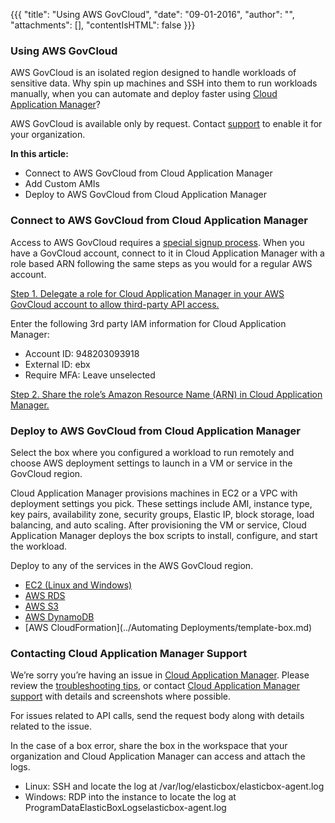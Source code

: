 {{{
"title": "Using AWS GovCloud",
"date": "09-01-2016",
"author": "",
"attachments": [],
"contentIsHTML": false
}}}

### Using AWS GovCloud

AWS GovCloud is an isolated region designed to handle workloads of sensitive data. Why spin up machines and SSH into them to run workloads manually, when you can automate and deploy faster using [Cloud Application Manager](//www.ctl.io/guides/#cloud-application-manager)?

AWS GovCloud is available only by request. Contact [support](mailto:cloudsupport@centurylink.com) to enable it for your organization.

**In this article:**
* Connect to AWS GovCloud from Cloud Application Manager
* Add Custom AMIs
* Deploy to AWS GovCloud from Cloud Application Manager

### Connect to AWS GovCloud from Cloud Application Manager

Access to AWS GovCloud requires a [special signup process](http://docs.aws.amazon.com/govcloud-us/latest/UserGuide/getting-set-up.html). When you have a GovCloud account, connect to it in Cloud Application Manager with a role based ARN following the same steps as you would for a regular AWS account.

[Step 1. Delegate a role for Cloud Application Manager in your AWS GovCloud account to allow third-party API access.](./using-your-aws-account.md)

Enter the following 3rd party IAM information for Cloud Application Manager:
* Account ID: 948203093918
* External ID: ebx
* Require MFA: Leave unselected

[Step 2. Share the role’s Amazon Resource Name (ARN) in Cloud Application Manager.](./using-your-aws-account.md)

### Deploy to AWS GovCloud from Cloud Application Manager

Select the box where you configured a workload to run remotely and choose AWS deployment settings to launch in a VM or service in the GovCloud region.

Cloud Application Manager provisions machines in EC2 or a VPC with deployment settings you pick. These settings include AMI, instance type, key pairs, availability zone, security groups, Elastic IP, block storage, load balancing, and auto scaling. After provisioning the VM or service, Cloud Application Manager deploys the box scripts to install, configure, and start the workload.

Deploy to any of the services in the AWS GovCloud region.

* [EC2 (Linux and Windows)](./using-your-aws-account.md)
* [AWS RDS](./using-your-aws-account.md)
* [AWS S3](./using-your-aws-account.md)
* [AWS DynamoDB](./using-your-aws-account.md)
* [AWS CloudFormation](../Automating Deployments/template-box.md)

### Contacting Cloud Application Manager Support

We’re sorry you’re having an issue in [Cloud Application Manager](https://www.ctl.io/cloud-application-manager/). Please review the [troubleshooting tips](../Troubleshooting/troubleshooting-tips.md), or contact [Cloud Application Manager support](mailto:cloudsupport@centurylink.com) with details and screenshots where possible.

For issues related to API calls, send the request body along with details related to the issue.

In the case of a box error, share the box in the workspace that your organization and Cloud Application Manager can access and attach the logs.
* Linux: SSH and locate the log at /var/log/elasticbox/elasticbox-agent.log
* Windows: RDP into the instance to locate the log at ProgramDataElasticBoxLogselasticbox-agent.log
